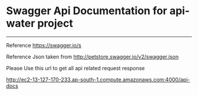 # Swagger Api Documentation for api-water project
--------------------

Reference https://swagger.io/s

Reference Json taken from http://petstore.swagger.io/v2/swagger.json


Please Use this url to get all api related request response

http://ec2-13-127-170-233.ap-south-1.compute.amazonaws.com:4000/api-docs




